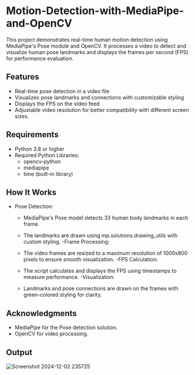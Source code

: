 # Motion-Detection-with-MediaPipe-and-OpenCV
This project demonstrates real-time human motion detection using MediaPipe's Pose module and OpenCV. It processes a video to detect and visualize human pose landmarks and displays the frames per second (FPS) for performance evaluation.
## Features
  - Real-time pose detection in a video file
  - Visualizes pose landmarks and connections with customizable styling
  - Displays the FPS on the video feed
  - Adjustable video resolution for better compatibility with different screen sizes.
## Requirements
  - Python 3.8 or higher
  - Required Python Libraries:
      - opencv-python
      - mediapipe
      - time (built-in library)
## How It Works
  - Pose Detection:
      - MediaPipe's Pose model detects 33 human body landmarks in each frame.
      - The landmarks are drawn using mp.solutions.drawing_utils with custom styling.
  -Frame Processing:

      - The video frames are resized to a maximum resolution of 1000x800 pixels to ensure smooth visualization.
  -FPS Calculation:

      - The script calculates and displays the FPS using timestamps to measure performance.
  -Visualization:

      - Landmarks and pose connections are drawn on the frames with green-colored styling for clarity.
## Acknowledgments
  - MediaPipe for the Pose detection solution.
  - OpenCV for video processing.

## Output
![Screenshot 2024-12-02 235725](https://github.com/user-attachments/assets/053e44dc-5ffa-4f83-b71c-2520905d1bb0)

